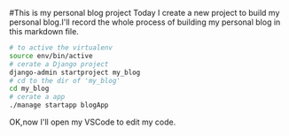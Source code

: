 #This is my personal blog project
Today I create a new project to build my personal blog.I'll record the whole process of building my personal blog in this markdown file.
```bash
# to active the virtualenv
source env/bin/active
# cerate a Django project
django-admin startproject my_blog
# cd to the dir of 'my_blog'
cd my_blog
# cerate a app
./manage startapp blogApp
```
OK,now I'll open my VSCode to edit my code.

